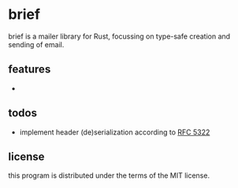 # brief

brief is a mailer library for Rust, focussing on type-safe creation and sending of email.

## features

-

## todos

- implement header (de)serialization according to [RFC 5322](https://www.rfc-editor.org/rfc/rfc5322#section-2)

## license

this program is distributed under the terms of the MIT license.
